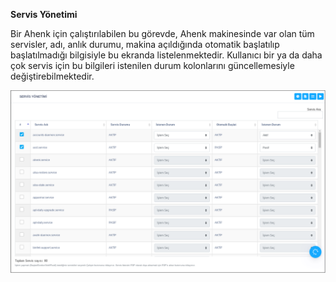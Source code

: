 **Servis Yönetimi**

Bir Ahenk için çalıştırılabilen bu görevde, Ahenk makinesinde var olan tüm servisler, adı, anlık durumu, makina 
açıldığında otomatik başlatılıp başlatılmadığı bilgisiyle bu ekranda listelenmektedir. Kullanıcı bir ya da daha çok 
servis için bu bilgileri istenilen durum kolonlarını güncellemesiyle değiştirebilmektedir.

![Anlık Mesaj](../images/servis/servis_yonetimi.png)

